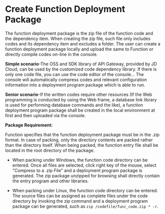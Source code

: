 # Create Function Deployment Package

The function deployment package is the zip file of the function code and the dependency item. When creating the zip file, such file only includes codes and its dependency item and excludes a folder. The user can create a function deployment package locally and upload the same to Function or directly compile codes on-line in the console.


 

**Simple scenario**-The OSS and SDK library of API Gateway, provided by JD Cloud, can be used by the customized code dependency library. If there is only one code file, you can use the code editor of the console... The console will automatically compress codes and relevant configuration information into a deployment program package which is able to run.

 
**Senior scenario**-If the written codes require other resources (If the Web programming is conducted by using the Web frame, a database link library is used for performing database commands and the like), a function deployment program package shall be created in the local environment at first and then uploaded via the console.

 

**Package Requirement:**

Function specifies that the function deployment package must be in the .zip format. In case of packing, only the directory contents are packed rather than the directory itself. When being packed, the function entry file shall be located in the root directory of the package.

* When packing under Windows, the function code directory can be entered. Once all files are selected, click right key of the mouse, select "Compress to a .zip File" and a deployment program package is generated. The zip package unzipped for browsing shall directly contain the entry program and other libraries.

* When packing under Linux, the function code directory can be entered. The source files can be assigned as complete files under the code directory by invoking the zip command and a deployment program package can be generated, such as `zip /codefile/func_code.zip * -r`.
